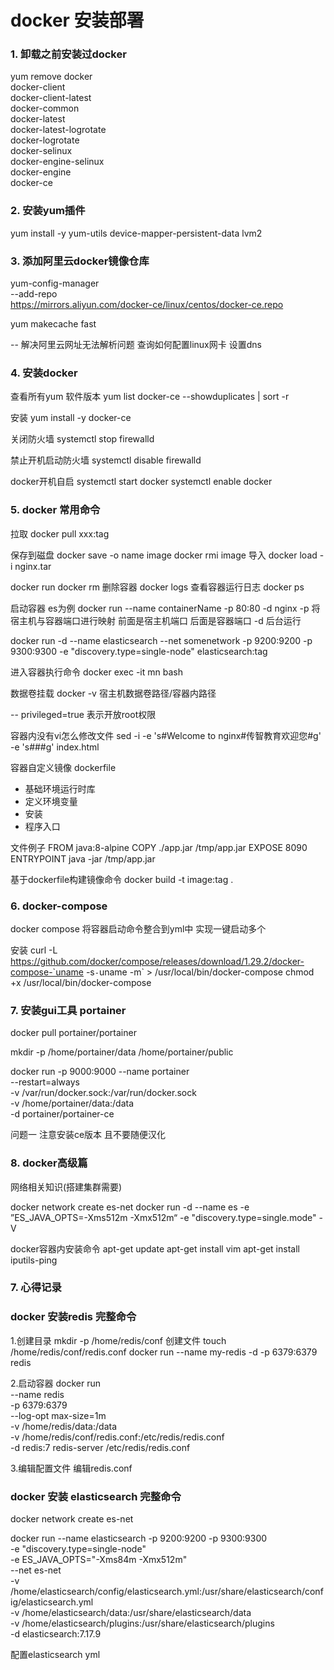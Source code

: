 # docker 安装部署

### 1. 卸载之前安装过docker

yum remove docker \
docker-client \
docker-client-latest \
docker-common \
docker-latest \
docker-latest-logrotate \
docker-logrotate \
docker-selinux \
docker-engine-selinux \
docker-engine \
docker-ce

### 2. 安装yum插件

yum install -y yum-utils device-mapper-persistent-data lvm2

### 3. 添加阿里云docker镜像仓库

yum-config-manager \
--add-repo \
https://mirrors.aliyun.com/docker-ce/linux/centos/docker-ce.repo

yum makecache fast

-- 解决阿里云网址无法解析问题
查询如何配置linux网卡 设置dns

### 4. 安装docker

查看所有yum 软件版本
yum list docker-ce --showduplicates | sort -r

安装
yum install -y docker-ce

关闭防火墙
systemctl stop firewalld

禁止开机启动防火墙
systemctl disable firewalld

docker开机自启 
systemctl start docker
systemctl enable docker

### 5. docker 常用命令

拉取
docker pull xxx:tag

保存到磁盘
docker save -o name image
docker rmi image
导入
docker load -i nginx.tar

docker run 
docker rm 删除容器
docker logs 查看容器运行日志
docker ps

启动容器 es为例
docker run --name containerName -p 80:80 -d nginx
-p 将宿主机与容器端口进行映射 前面是宿主机端口 后面是容器端口
-d 后台运行

docker run -d --name elasticsearch --net somenetwork -p 9200:9200 -p 9300:9300 -e "discovery.type=single-node" elasticsearch:tag

进入容器执行命令
docker exec -it mn bash

数据卷挂载 docker -v 宿主机数据卷路径/容器内路径

-- privileged=true 表示开放root权限

容器内没有vi怎么修改文件
sed -i -e 's#Welcome to nginx#传智教育欢迎您#g' -e 's#<head>#<head><meta charset="utf-8">#g' index.html

容器自定义镜像 dockerfile
* 基础环境运行时库
* 定义环境变量
* 安装
* 程序入口

文件例子
FROM java:8-alpine
COPY ./app.jar /tmp/app.jar
EXPOSE 8090
ENTRYPOINT java -jar /tmp/app.jar

基于dockerfile构建镜像命令
docker build -t image:tag .

### 6. docker-compose

docker compose 将容器启动命令整合到yml中 实现一键启动多个

安装
curl -L https://github.com/docker/compose/releases/download/1.29.2/docker-compose-`uname -s`-`uname -m` > /usr/local/bin/docker-compose
chmod +x /usr/local/bin/docker-compose

### 7. 安装gui工具 portainer


docker pull portainer/portainer

mkdir -p /home/portainer/data /home/portainer/public

docker run -p 9000:9000  --name portainer \
--restart=always \
-v /var/run/docker.sock:/var/run/docker.sock \
-v /home/portainer/data:/data \
-d portainer/portainer-ce

问题一
注意安装ce版本 且不要随便汉化

### 8. docker高级篇

网络相关知识(搭建集群需要)

docker network create es-net
docker run -d --name es 
        -e ”ES_JAVA_OPTS=-Xms512m -Xmx512m“
        -e "discovery.type=single.mode"
        -V

docker容器内安装命令 
apt-get update
apt-get install vim
apt-get install iputils-ping

### 7. 心得记录

### docker 安装redis 完整命令

1.创建目录
mkdir -p /home/redis/conf
创建文件
touch /home/redis/conf/redis.conf
docker run --name my-redis -d -p 6379:6379 redis

2.启动容器
docker run \
--name redis \
-p 6379:6379 \
--log-opt max-size=1m \
-v /home/redis/data:/data \
-v /home/redis/conf/redis.conf:/etc/redis/redis.conf \
-d redis:7 redis-server /etc/redis/redis.conf 

3.编辑配置文件
编辑redis.conf

### docker 安装 elasticsearch 完整命令

docker network create es-net

docker run --name elasticsearch -p 9200:9200  -p 9300:9300 \
-e "discovery.type=single-node" \
-e ES_JAVA_OPTS="-Xms84m -Xmx512m" \
--net es-net \
-v /home/elasticsearch/config/elasticsearch.yml:/usr/share/elasticsearch/config/elasticsearch.yml \
-v /home/elasticsearch/data:/usr/share/elasticsearch/data \
-v /home/elasticsearch/plugins:/usr/share/elasticsearch/plugins \
-d elasticsearch:7.17.9

配置elasticsearch yml